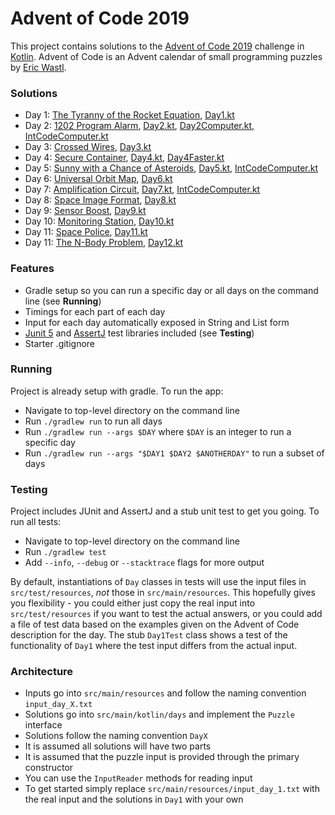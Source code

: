 # Advent of Code 2019

This project contains solutions to the [Advent of Code 2019](https://adventofcode.com/2019) challenge in [Kotlin](https://kotlinlang.org/). 
Advent of Code is an Advent calendar of small programming puzzles by [Eric Wastl](http://was.tl/).

### Solutions

- Day 1: [The Tyranny of the Rocket Equation](https://adventofcode.com/2019/day/1), [Day1.kt](https://github.com/andilau/advent-of-code-2019/blob/main/src/main/kotlin/days/Day1.kt)
- Day 2: [1202 Program Alarm](https://adventofcode.com/2019/day/2), [Day2.kt](https://github.com/andilau/advent-of-code-2019/blob/main/src/main/kotlin/days/Day2.kt), [Day2Computer.kt](https://github.com/andilau/advent-of-code-2019/blob/main/src/main/kotlin/days/Day2CodeComputer.kt), [IntCodeComputer.kt](https://github.com/andilau/advent-of-code-2019/blob/main/src/main/kotlin/days/IntCodeComputer.kt)
- Day 3: [Crossed Wires](https://adventofcode.com/2019/day/3), [Day3.kt](https://github.com/andilau/advent-of-code-2019/blob/main/src/main/kotlin/days/Day3.kt)
- Day 4: [Secure Container](https://adventofcode.com/2019/day/4), [Day4.kt](https://github.com/andilau/advent-of-code-2019/blob/main/src/main/kotlin/days/Day4.kt), [Day4Faster.kt](https://github.com/andilau/advent-of-code-2019/blob/main/src/main/kotlin/days/Day4Faster.kt)
- Day 5: [Sunny with a Chance of Asteroids](https://adventofcode.com/2019/day/5), [Day5.kt](https://github.com/andilau/advent-of-code-2019/blob/main/src/main/kotlin/days/Day5.kt), [IntCodeComputer.kt](https://github.com/andilau/advent-of-code-2019/blob/main/src/main/kotlin/days/IntCodeComputer.kt)
- Day 6: [Universal Orbit Map](https://adventofcode.com/2019/day/6), [Day6.kt](https://github.com/andilau/advent-of-code-2019/blob/main/src/main/kotlin/days/Day6.kt)
- Day 7: [Amplification Circuit](https://adventofcode.com/2019/day/7), [Day7.kt](https://github.com/andilau/advent-of-code-2019/blob/main/src/main/kotlin/days/Day7.kt), [IntCodeComputer.kt](https://github.com/andilau/advent-of-code-2019/blob/main/src/main/kotlin/days/IntCodeComputer.kt)
- Day 8: [Space Image Format](https://adventofcode.com/2019/day/8), [Day8.kt](https://github.com/andilau/advent-of-code-2019/blob/main/src/main/kotlin/days/Day8.kt)
- Day 9: [Sensor Boost](https://adventofcode.com/2019/day/9), [Day9.kt](https://github.com/andilau/advent-of-code-2019/blob/main/src/main/kotlin/days/Day9.kt)
- Day 10: [Monitoring Station](https://adventofcode.com/2019/day/10), [Day10.kt](https://github.com/andilau/advent-of-code-2019/blob/main/src/main/kotlin/days/Day10.kt)
- Day 11: [Space Police](https://adventofcode.com/2019/day/11), [Day11.kt](https://github.com/andilau/advent-of-code-2019/blob/main/src/main/kotlin/days/Day11.kt)
- Day 11: [The N-Body Problem](https://adventofcode.com/2019/day/12), [Day12.kt](https://github.com/andilau/advent-of-code-2019/blob/main/src/main/kotlin/days/Day12.kt)

### Features

* Gradle setup so you can run a specific day or all days on the command line (see **Running**)
* Timings for each part of each day
* Input for each day automatically exposed in String and List form
* [Junit 5](https://junit.org/junit5/) and [AssertJ](https://assertj.github.io/doc/) test libraries included (see **Testing**)
* Starter .gitignore

### Running

Project is already setup with gradle. To run the app:

* Navigate to top-level directory on the command line
* Run `./gradlew run` to run all days
* Run `./gradlew run --args $DAY` where `$DAY` is an integer to run a specific day
* Run `./gradlew run --args "$DAY1 $DAY2 $ANOTHERDAY"` to run a subset of days

### Testing

Project includes JUnit and AssertJ and a stub unit test to get you going. To run all tests:

* Navigate to top-level directory on the command line
* Run `./gradlew test`
* Add `--info`, `--debug` or `--stacktrace` flags for more output

By default, instantiations of `Day` classes in tests will use the input files in `src/test/resources`, _not_ those
in `src/main/resources`. This hopefully gives you flexibility - you could either just copy the real input
into `src/test/resources` if you want to test the actual answers, or you could add a file of test data based on the
examples given on the Advent of Code description for the day. The stub `Day1Test` class shows a test of the
functionality of `Day1` where the test input differs from the actual input.

### Architecture

* Inputs go into `src/main/resources` and follow the naming convention `input_day_X.txt`
* Solutions go into `src/main/kotlin/days` and implement the `Puzzle` interface
* Solutions follow the naming convention `DayX`
* It is assumed all solutions will have two parts
* It is assumed that the puzzle input is provided through the primary constructor
* You can use the `InputReader` methods for reading input
* To get started simply replace `src/main/resources/input_day_1.txt` with the real input and the solutions in `Day1` with your own